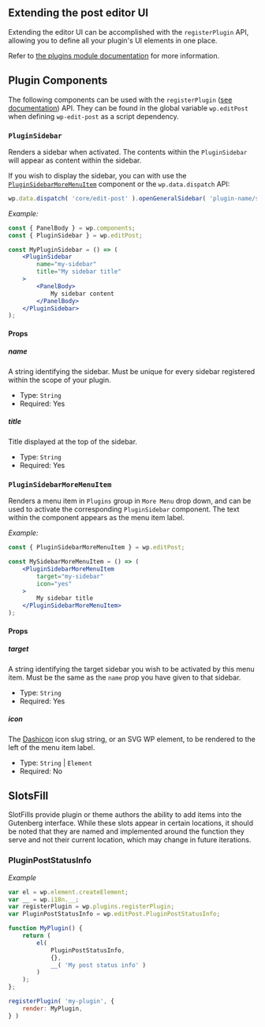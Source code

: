 ## Extending the post editor UI

Extending the editor UI can be accomplished with the `registerPlugin` API, allowing you to define all your plugin's UI elements in one place.

Refer to [the plugins module documentation](../plugins/) for more information.

## Plugin Components

The following components can be used with the `registerPlugin` ([see documentation](../plugins)) API.
They can be found in the global variable `wp.editPost` when defining `wp-edit-post` as a script dependency.

### `PluginSidebar`

Renders a sidebar when activated. The contents within the `PluginSidebar` will appear as content within the sidebar.

If you wish to display the sidebar, you can with use the [`PluginSidebarMoreMenuItem`](#pluginsidebarmoremenuitem) component or the `wp.data.dispatch` API:
```js
wp.data.dispatch( 'core/edit-post' ).openGeneralSidebar( 'plugin-name/sidebar-name' );
```

_Example:_

```jsx
const { PanelBody } = wp.components;
const { PluginSidebar } = wp.editPost;

const MyPluginSidebar = () => (
	<PluginSidebar
		name="my-sidebar"
		title="My sidebar title"
	>
		<PanelBody>
			My sidebar content
		</PanelBody>
	</PluginSidebar>
);
```

#### Props

##### name

A string identifying the sidebar. Must be unique for every sidebar registered within the scope of your plugin.

- Type: `String`
- Required: Yes

##### title

Title displayed at the top of the sidebar.

- Type: `String`
- Required: Yes


### `PluginSidebarMoreMenuItem`

Renders a menu item in `Plugins` group in `More Menu` drop down, and can be used to activate the corresponding `PluginSidebar` component.
The text within the component appears as the menu item label.

_Example:_

```jsx
const { PluginSidebarMoreMenuItem } = wp.editPost;

const MySidebarMoreMenuItem = () => (
	<PluginSidebarMoreMenuItem
		target="my-sidebar"
		icon="yes"
	>
		My sidebar title
	</PluginSidebarMoreMenuItem>
);
```

#### Props

##### target

A string identifying the target sidebar you wish to be activated by this menu item. Must be the same as the `name` prop you have given to that sidebar.

- Type: `String`
- Required: Yes

##### icon

The [Dashicon](https://developer.wordpress.org/resource/dashicons/) icon slug string, or an SVG WP element, to be rendered to the left of the menu item label.

- Type: `String` | `Element`
- Required: No


## SlotsFill
SlotFills provide plugin or theme authors the ability to add items into the Gutenberg interface. While these slots appear in certain locations, 
it should be noted that they are named and implemented around the function they serve and not their current location, which may change in future iterations.

### PluginPostStatusInfo

_Example_
```jsx
var el = wp.element.createElement;
var __ = wp.i18n.__;
var registerPlugin = wp.plugins.registerPlugin;
var PluginPostStatusInfo = wp.editPost.PluginPostStatusInfo;

function MyPlugin() {
	return (
		el(
			PluginPostStatusInfo,
			{},
			__( 'My post status info' )
		)
	);
};

registerPlugin( 'my-plugin', {
	render: MyPlugin,
} )
```


